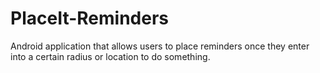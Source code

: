 # PlaceIt-Reminders
Android application that allows users to place reminders once they enter into a certain radius or location to do something.
